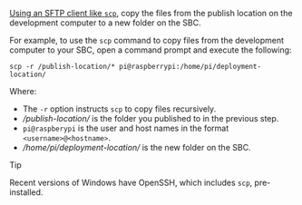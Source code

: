 [Using an SFTP client like `scp`](https://www.raspberrypi.com/documentation/computers/remote-access.html#using-secure-copy), copy the files from the publish location on the development computer to a new folder on the SBC.

For example, to use the `scp` command to copy files from the development computer to your SBC, open a command prompt and execute the following:

```console
scp -r /publish-location/* pi@raspberrypi:/home/pi/deployment-location/
```

Where:

- The `-r` option instructs `scp` to copy files recursively.
- */publish-location/* is the folder you published to in the previous step.
- `pi@raspberypi` is the user and host names in the format `<username>@<hostname>`.
- */home/pi/deployment-location/* is the new folder on the SBC.

> [!TIP]
> Recent versions of Windows have OpenSSH, which includes `scp`, pre-installed.

